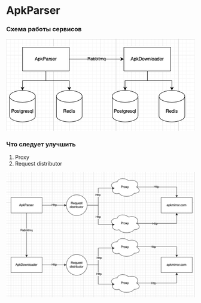 # ApkParser


### Схема работы сервисов
![](/static/service.png)


### Что следует улучшить
1. Proxy
2. Request distributor

![](/static/upgrade_service.png)